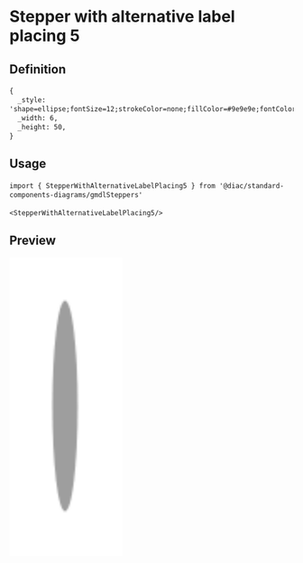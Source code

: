 # Stepper with alternative label placing 5

## Definition

```
{
  _style: 'shape=ellipse;fontSize=12;strokeColor=none;fillColor=#9e9e9e;fontColor=#ffffff;html=1;',
  _width: 6,
  _height: 50,
}
```

## Usage

```
import { StepperWithAlternativeLabelPlacing5 } from '@diac/standard-components-diagrams/gmdlSteppers'

<StepperWithAlternativeLabelPlacing5/>
```

## Preview

<img src="./stepper-with-alternative-label-placing-5.png" width="200"/>
